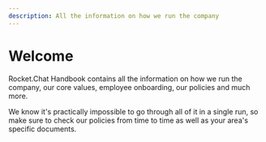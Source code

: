 ```yaml
---
description: All the information on how we run the company
---
```


# Welcome

Rocket.Chat Handbook contains all the information on how we run the company, our core values, employee onboarding, our policies and much more.

We know it's practically impossible to go through all of it in a single run, so make sure to check our policies from time to time as well as your area's specific documents.


